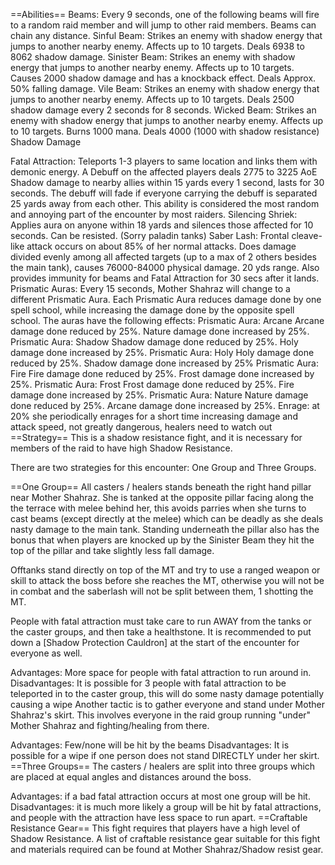 ==Abilities==
Beams: Every 9 seconds, one of the following beams will fire to a random raid member and will jump to other raid members. Beams can chain any distance. 
Sinful Beam: Strikes an enemy with shadow energy that jumps to another nearby enemy. Affects up to 10 targets. Deals 6938 to 8062 shadow damage. 
Sinister Beam: Strikes an enemy with shadow energy that jumps to another nearby enemy. Affects up to 10 targets. Causes 2000 shadow damage and has a knockback effect. Deals Approx. 50% falling damage. 
Vile Beam: Strikes an enemy with shadow energy that jumps to another nearby enemy. Affects up to 10 targets. Deals 2500 shadow damage every 2 seconds for 8 seconds. 
Wicked Beam: Strikes an enemy with shadow energy that jumps to another nearby enemy. Affects up to 10 targets. Burns 1000 mana. Deals 4000 (1000 with shadow resistance) Shadow Damage 



Fatal Attraction: Teleports 1-3 players to same location and links them with demonic energy. A Debuff on the affected players deals 2775 to 3225 AoE Shadow damage to nearby allies within 15 yards every 1 second, lasts for 30 seconds. The debuff will fade if everyone carrying the debuff is separated 25 yards away from each other. This ability is considered the most random and annoying part of the encounter by most raiders. 
Silencing Shriek: Applies aura on anyone within 18 yards and silences those affected for 10 seconds. Can be resisted. (Sorry paladin tanks) 
Saber Lash: Frontal cleave-like attack occurs on about 85% of her normal attacks. Does damage divided evenly among all affected targets (up to a max of 2 others besides the main tank), causes 76000-84000 physical damage. 20 yds range. Also provides immunity for beams and Fatal Attraction for 30 secs after it lands. 
Prismatic Auras: Every 15 seconds, Mother Shahraz will change to a different Prismatic Aura. Each Prismatic Aura reduces damage done by one spell school, while increasing the damage done by the opposite spell school. The auras have the following effects: 
Prismatic Aura: Arcane 
Arcane damage done reduced by 25%. 
Nature damage done increased by 25%. 
Prismatic Aura: Shadow 
Shadow damage done reduced by 25%. 
Holy damage done increased by 25%. 
Prismatic Aura: Holy 
Holy damage done reduced by 25%. 
Shadow damage done increased by 25% 
Prismatic Aura: Fire 
Fire damage done reduced by 25%. 
Frost damage done increased by 25%. 
Prismatic Aura: Frost 
Frost damage done reduced by 25%. 
Fire damage done increased by 25%. 
Prismatic Aura: Nature 
Nature damage done reduced by 25%. 
Arcane damage done increased by 25%. 
Enrage: at 20% she periodically enrages for a short time increasing damage and attack speed, not greatly dangerous, healers need to watch out 
==Strategy==
This is a shadow resistance fight, and it is necessary for members of the raid to have high Shadow Resistance. 

There are two strategies for this encounter: One Group and Three Groups. 

==One Group==
All casters / healers stands beneath the right hand pillar near Mother Shahraz. She is tanked at the opposite pillar facing along the the terrace with melee behind her, this avoids parries when she turns to cast beams (except directly at the melee) which can be deadly as she deals nasty damage to the main tank. Standing underneath the pillar also has the bonus that when players are knocked up by the Sinister Beam they hit the top of the pillar and take slightly less fall damage. 

Offtanks stand directly on top of the MT and try to use a ranged weapon or skill to attack the boss before she reaches the MT, otherwise you will not be in combat and the saberlash will not be split between them, 1 shotting the MT. 

People with fatal attraction must take care to run AWAY from the tanks or the caster groups, and then take a healthstone. It is recommended to put down a [Shadow Protection Cauldron] at the start of the encounter for everyone as well. 

Advantages: More space for people with fatal attraction to run around in. 
Disadvantages: It is possible for 3 people with fatal attraction to be teleported in to the caster group, this will do some nasty damage potentially causing a wipe 
Another tactic is to gather everyone and stand under Mother Shahraz's skirt. This involves everyone in the raid group running "under" Mother Shahraz and fighting/healing from there. 

Advantages: Few/none will be hit by the beams 
Disadvantages: It is possible for a wipe if one person does not stand DIRECTLY under her skirt. 
==Three Groups==
The casters / healers are split into three groups which are placed at equal angles and distances around the boss. 

Advantages: if a bad fatal attraction occurs at most one group will be hit. 
Disadvantages: it is much more likely a group will be hit by fatal attractions, and people with the attraction have less space to run apart. 
==Craftable Resistance Gear==
This fight requires that players have a high level of Shadow Resistance. A list of craftable resistance gear suitable for this fight and materials required can be found at Mother Shahraz/Shadow resist gear.